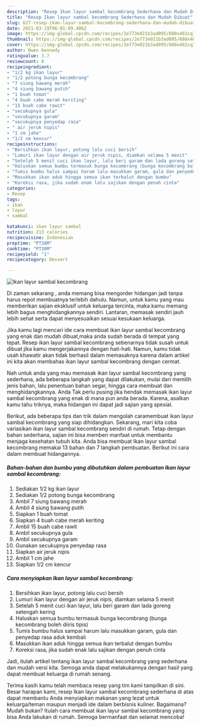 ```yaml
---
description: "Resep Ikan layur sambal kecombrang Sederhana dan Mudah Dibuat"
title: "Resep Ikan layur sambal kecombrang Sederhana dan Mudah Dibuat"
slug: 627-resep-ikan-layur-sambal-kecombrang-sederhana-dan-mudah-dibuat
date: 2021-03-19T06:01:09.406Z
image: https://img-global.cpcdn.com/recipes/2e773e021b3ad095/680x482cq70/ikan-layur-sambal-kecombrang-foto-resep-utama.jpg
thumbnail: https://img-global.cpcdn.com/recipes/2e773e021b3ad095/680x482cq70/ikan-layur-sambal-kecombrang-foto-resep-utama.jpg
cover: https://img-global.cpcdn.com/recipes/2e773e021b3ad095/680x482cq70/ikan-layur-sambal-kecombrang-foto-resep-utama.jpg
author: Owen Kennedy
ratingvalue: 3.7
reviewcount: 8
recipeingredient:
- "1/2 kg ikan layur"
- "1/2 potong bunga kecombrang"
- "7 siung bawang merah"
- "4 siung bawang putih"
- "1 buah tomat"
- "4 buah cabe merah keriting"
- "15 buah cabe rawit"
- "secukupnya gula"
- "secukupnya garam"
- "secukupnya penyedap rasa"
- " air jeruk nipis"
- "1 cm jahe"
- "1/2 cm kencur"
recipeinstructions:
- "Bersihkan ikan layur, potong lalu cuci bersih"
- "Lumuri ikan layur dengan air jeruk nipis, diamkan selama 5 menit"
- "Setelah 5 menit cuci ikan layur, lalu beri garam dan lada goreng setengah kering"
- "Haluskan semua bumbu termasuk bunga kecombrang (bunga kecombrang boleh diiris tipis)"
- "Tumis bumbu halus sampai harum lalu masukkan garam, gula dan penyedap rasa aduk kembali"
- "Masukkan ikan aduk hingga semua ikan terbalut dengan bumbu"
- "Koreksi rasa, jika sudah enak lalu sajikan dengan penuh cinta"
categories:
- Resep
tags:
- ikan
- layur
- sambal

katakunci: ikan layur sambal 
nutrition: 213 calories
recipecuisine: Indonesian
preptime: "PT38M"
cooktime: "PT30M"
recipeyield: "1"
recipecategory: Dessert

---
```



![Ikan layur sambal kecombrang](https://img-global.cpcdn.com/recipes/2e773e021b3ad095/680x482cq70/ikan-layur-sambal-kecombrang-foto-resep-utama.jpg)

Di zaman  sekarang , anda memang bisa mengorder hidangan jadi tanpa harus repot membuatnya terlebih dahulu. Namun, untuk kamu yang mau memberikan sajian eksklusif untuk keluarga tercinta, maka kamu memang lebih bagus menghidangkannya sendiri. Lantaran, memasak sendiri jauh lebih sehat serta dapat menyesuaikan sesuai kesukaan keluarga.

Jika kamu lagi mencari ide cara membuat ikan layur sambal kecombrang yang enak dan mudah dibuat,maka anda sudah berada di tempat yang tepat. Resep ikan layur sambal kecombrang  sebenarnya tidak susah untuk dibuat jika kamu mengerjakannya dengan hati-hati. Namun, kamu tidak usah khawatir akan tidak berhasil dalam memasaknya 
karena dalam artikel ini kita akan membahas ikan layur sambal kecombrang dengan cermat.  



Nah untuk anda yang mau memasak ikan layur sambal kecombrang yang sederhana, ada beberapa langkah yang dapat dilakukan, mulai dari memilih jenis bahan, lalu penentuan bahan segar, hingga cara membuat dan menghidangkannya. Anda Tak perlu pusing jika hendak memasak ikan layur sambal kecombrang yang enak di mana pun anda berada. Karena, asalkan kamu  tahu triknya, maka hidangan ini dapat jadi sajian yang spesial.

Berikut, ada beberapa tips dan trik dalam mengolah caramembuat ikan layur sambal kecombrang yang siap dihidangkan. Sekarang, mari kita coba variasikan ikan layur sambal kecombrang sendiri di rumah. Tetap dengan bahan sederhana, sajian ini bisa memberi manfaat untuk membantu menjaga kesehatan tubuh kita. Anda bisa membuat Ikan layur sambal kecombrang memakai 13 bahan dan 7 langkah pembuatan. Berikut ini cara dalam membuat hidangannya.

<!--inarticleads1-->

##### Bahan-bahan dan bumbu yang dibutuhkan dalam pembuatan Ikan layur sambal kecombrang:

1. Sediakan 1/2 kg ikan layur
1. Sediakan 1/2 potong bunga kecombrang
1. Ambil 7 siung bawang merah
1. Ambil 4 siung bawang putih
1. Siapkan 1 buah tomat
1. Siapkan 4 buah cabe merah keriting
1. Ambil 15 buah cabe rawit
1. Ambil secukupnya gula
1. Ambil secukupnya garam
1. Gunakan secukupnya penyedap rasa
1. Siapkan  air jeruk nipis
1. Ambil 1 cm jahe
1. Siapkan 1/2 cm kencur




<!--inarticleads2-->

##### Cara menyiapkan Ikan layur sambal kecombrang:

1. Bersihkan ikan layur, potong lalu cuci bersih
1. Lumuri ikan layur dengan air jeruk nipis, diamkan selama 5 menit
1. Setelah 5 menit cuci ikan layur, lalu beri garam dan lada goreng setengah kering
1. Haluskan semua bumbu termasuk bunga kecombrang (bunga kecombrang boleh diiris tipis)
1. Tumis bumbu halus sampai harum lalu masukkan garam, gula dan penyedap rasa aduk kembali
1. Masukkan ikan aduk hingga semua ikan terbalut dengan bumbu
1. Koreksi rasa, jika sudah enak lalu sajikan dengan penuh cinta




Jadi, itulah artikel tentang  ikan layur sambal kecombrang  yang sederhana dan mudah versi kita. Semoga anda dapat melakukannya dengan hasil yang dapat membuat keluarga di rumah senang. 

Terima kasih kamu telah membaca resep yang tim kami tampilkan di sini. Besar harapan kami, resep  Ikan layur sambal kecombrang sederhana di atas dapat membantu Anda menyiapkan makanan yang lezat untuk keluarga/teman maupun menjadi ide dalam berbisnis kuliner. Bagaimana? Mudah bukan? Itulah cara membuat ikan layur sambal kecombrang yang bisa Anda lakukan di rumah. Semoga bermanfaat dan selamat mencoba!

